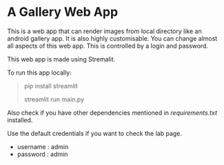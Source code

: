 # A Gallery Web App

This is a web app that can render images from local directory like an android gallery app. It is also highly customisable. You can change almost all aspects of this web app. This is controlled by a login and password.

This web app is made using Stremalit.

To run this app locally:

> pip install streamlit
>
> streamlit run main.py

Also check if you have other dependencies mentioned in *requirements.txt* installed.

Use the default credentials if you want to check the lab page.

* username : admin
* password : admin
